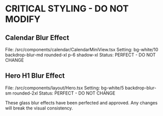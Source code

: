 # CRITICAL STYLING - DO NOT MODIFY

## Calendar Blur Effect
File: /src/components/calendar/CalendarMiniView.tsx
Setting: bg-white/10 backdrop-blur-md rounded-xl p-6 shadow-xl
Status: PERFECT - DO NOT CHANGE

## Hero H1 Blur Effect  
File: /src/components/layout/Hero.tsx
Setting: bg-white/5 backdrop-blur-sm rounded-2xl
Status: PERFECT - DO NOT CHANGE

These glass blur effects have been perfected and approved. Any changes will break the visual consistency.